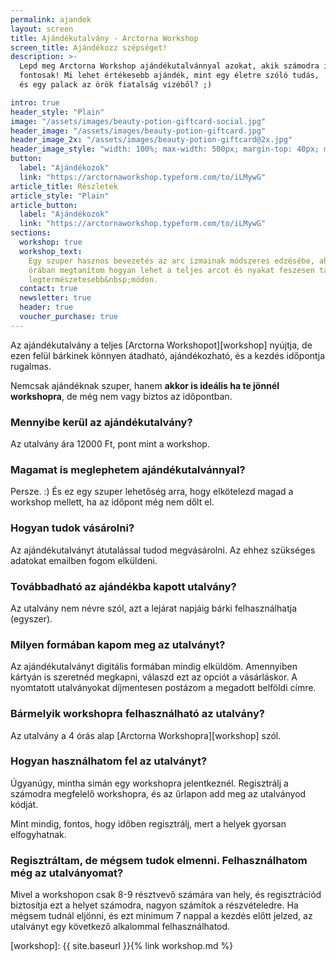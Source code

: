 ```yaml
---
permalink: ajandek
layout: screen
title: Ajándékutalvány - Arctorna Workshop
screen_title: Ajándékozz szépséget!
description: >-
  Lepd meg Arctorna Workshop ajándékutalvánnyal azokat, akik számodra igazán
  fontosak! Mi lehet értékesebb ajándék, mint egy életre szóló tudás,
  és egy palack az örök fiatalság vizéből? ;)

intro: true
header_style: "Plain"
image: "/assets/images/beauty-potion-giftcard-social.jpg"
header_image: "/assets/images/beauty-potion-giftcard.jpg"
header_image_2x: "/assets/images/beauty-potion-giftcard@2x.jpg"
header_image_style: "width: 100%; max-width: 500px; margin-top: 40px; margin-bottom: 30px;"
button:
  label: "Ajándékozok"
  link: "https://arctornaworkshop.typeform.com/to/iLMywG"
article_title: Részletek
article_style: "Plain"
article_button:
  label: "Ajándékozok"
  link: "https://arctornaworkshop.typeform.com/to/iLMywG"
sections:
  workshop: true
  workshop_text:
    Egy szuper hasznos bevezetés az arc izmainak módszeres edzésébe, ahol négy
    órában megtanítom hogyan lehet a teljes arcot és nyakat feszesen tartani a
    legtermészetesebb&nbsp;módon.
  contact: true
  newsletter: true
  header: true
  voucher_purchase: true
---
```


Az ajándékutalvány a teljes [Arctorna Workshopot][workshop] nyújtja,
de ezen felül bárkinek könnyen átadható, ajándékozható, és a kezdés időpontja rugalmas.

Nemcsak ajándéknak szuper, hanem **akkor is ideális ha te jönnél workshopra**,
de még nem vagy biztos az időpontban.

### Mennyibe kerül az ajándékutalvány?

Az utalvány ára 12000&nbsp;Ft, pont mint a workshop.

### Magamat is meglephetem ajándékutalvánnyal?

Persze. :) És ez egy szuper lehetőség arra, hogy elkötelezd magad a workshop
mellett, ha az időpont még nem dőlt el.

### Hogyan tudok vásárolni?

Az ajándékutalványt átutalással tudod megvásárolni. Az ehhez szükséges
adatokat emailben fogom elküldeni.

### Továbbadható az ajándékba kapott utalvány?

Az utalvány nem névre szól, azt a lejárat napjáig bárki felhasználhatja (egyszer).

### Milyen formában kapom meg az utalványt?

Az ajándékutalványt digitális formában mindig elküldöm. Amennyiben kártyán is
szeretnéd megkapni, válaszd ezt az opciót a vásárláskor. A nyomtatott
utalványokat díjmentesen postázom a megadott belföldi címre.

### Bármelyik workshopra felhasználható az utalvány?

Az utalvány a 4 órás alap [Arctorna Workshopra][workshop] szól.

### Hogyan használhatom fel az utalványt?

Úgyanúgy, mintha simán egy workshopra jelentkeznél. Regisztrálj a számodra
megfelelő workshopra, és az űrlapon add meg az utalványod kódját.

Mint mindig, fontos, hogy időben regisztrálj, mert a helyek gyorsan elfogyhatnak.

### Regisztráltam, de mégsem tudok elmenni. Felhasználhatom még az utalványomat?

Mivel a workshopon csak 8-9 résztvevő számára van hely, és regisztrációd
biztosítja ezt a helyet számodra, nagyon számítok a részvételedre. Ha mégsem
tudnál eljönni, és ezt minimum 7 nappal a kezdés előtt jelzed, az utalványt egy
következő alkalommal felhasználhatod.


[workshop]: {{ site.baseurl }}{% link workshop.md %}
